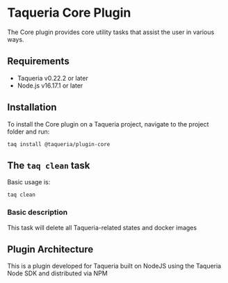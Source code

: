 # Taqueria Core Plugin

The Core plugin provides core utility tasks that assist the user in various ways.

## Requirements

- Taqueria v0.22.2 or later
- Node.js v16.17.1 or later

## Installation

To install the Core plugin on a Taqueria project, navigate to the project folder and run:
```shell
taq install @taqueria/plugin-core
```

##  The `taq clean` task

Basic usage is:

```shell
taq clean
```

### Basic description

This task will delete all Taqueria-related states and docker images

## Plugin Architecture

This is a plugin developed for Taqueria built on NodeJS using the Taqueria Node SDK and distributed via NPM
